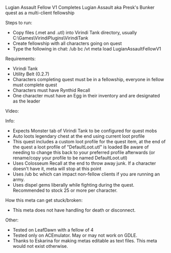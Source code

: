 Lugian Assault Fellow V1
Completes Lugian Assault aka Presk's Bunker quest as a multi-client fellowship

Steps to run:
- Copy files (.met and .utl) into Virindi Tank directory, usually C:\Games\VirindiPlugins\VirindiTank
- Create fellowship with all characters going on quest
- Type the following in chat: /ub bc /vt meta load LugianAssaultFellowV1

Requirements:
- Virindi Tank
- Utility Belt (0.2.7)
- Characters completing quest must be in a fellowship, everyone in fellow must complete quest
- Characters must have Rynthid Recall
- One character must have an Egg in their inventory and are designated as the leader

Video: 

Info:
- Expects Monster tab of Virindi Tank to be configured for quest mobs
- Auto loots legendary chest at the end using current loot profile
- This quest includes a custom loot profile for the quest item, at the end of the quest a loot profile of "DefaultLoot.utl" is loaded
Be aware of needing to change this back to your preferred profile afterwards (or rename/copy your profile to be named DefaultLoot.utl)
- Uses Colosseum Recall at the end to throw away junk.  If a character doesn't have it, meta will stop at this point
- Uses /ub bc which can impact non-fellow clients if you are running an army.
- Uses dispel gems liberally while fighting during the quest.  Recommended to stock 25 or more per character.

How this meta can get stuck/broken:
- This meta does not have handling for death or disconnect.

Other:
- Tested on LeafDawn with a fellow of 4
- Tested only on ACEmulator.  May or may not work on GDLE.
- Thanks to Eskarina for making metas editable as text files.   This meta would not exist otherwise.